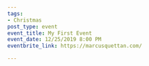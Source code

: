 ```yaml
---
tags:
- Christmas
post_type: event
event_title: My First Event
event_date: 12/25/2019 8:00 PM
eventbrite_link: https://marcusquettan.com/

---
```

